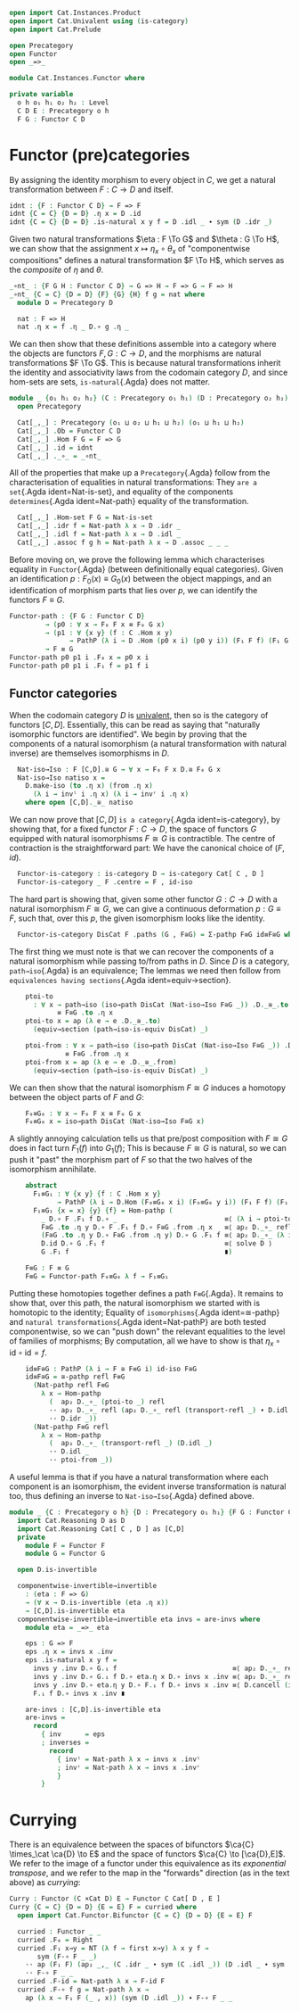 ```agda
open import Cat.Instances.Product
open import Cat.Univalent using (is-category)
open import Cat.Prelude

open Precategory
open Functor
open _=>_

module Cat.Instances.Functor where

private variable
  o h o₁ h₁ o₂ h₂ : Level
  C D E : Precategory o h
  F G : Functor C D
```

# Functor (pre)categories

By assigning the identity morphism to every object in $C$, we get a
natural transformation between $F : C \to D$ and itself.

```agda
idnt : {F : Functor C D} → F => F
idnt {C = C} {D = D} .η x = D .id
idnt {C = C} {D = D} .is-natural x y f = D .idl _ ∙ sym (D .idr _)
```

Given two natural transformations $\eta : F \To G$ and $\theta :
G \To H$, we can show that the assignment $x \mapsto \eta_x
\circ \theta_x$ of "componentwise compositions" defines a natural
transformation $F \To H$, which serves as the _composite_ of
$\eta$ and $\theta$.

```agda
_∘nt_ : {F G H : Functor C D} → G => H → F => G → F => H
_∘nt_ {C = C} {D = D} {F} {G} {H} f g = nat where
  module D = Precategory D

  nat : F => H
  nat .η x = f .η _ D.∘ g .η _
```

<!--
```agda
  nat .is-natural x y h =
    (f .η y D.∘ g .η y) D.∘ F.₁ h    ≡⟨ sym (D.assoc _ _ _) ⟩
    f .η y D.∘ (g .η y D.∘ F.₁ h)    ≡⟨ ap (D._∘_ (f .η y)) (g .is-natural _ _ _) ⟩
    f .η y D.∘ (G.₁ h D.∘ g .η x)    ≡⟨ D.assoc _ _ _ ⟩
    (f .η y D.∘ G.₁ h) D.∘ (g .η x)  ≡⟨ ap (λ e → e D.∘ (g .η x)) (f .is-natural _ _ _) ⟩
    (H.₁ h D.∘ f .η x) D.∘ (g .η x)  ≡⟨ sym (D.assoc _ _ _) ⟩
    H.₁ h D.∘  f .η _ D.∘ g .η  _    ∎
    where 
      module C = Precategory C
      module F = Functor F
      module G = Functor G
      module H = Functor H
```
-->

We can then show that these definitions assemble into a category where
the objects are functors $F, G : C \to D$, and the morphisms are natural
transformations $F \To G$. This is because natural
transformations inherit the identity and associativity laws from the
codomain category $D$, and since hom-sets are sets, `is-natural`{.Agda}
does not matter.

```agda
module _ {o₁ h₁ o₂ h₂} (C : Precategory o₁ h₁) (D : Precategory o₂ h₂) where
  open Precategory

  Cat[_,_] : Precategory (o₁ ⊔ o₂ ⊔ h₁ ⊔ h₂) (o₁ ⊔ h₁ ⊔ h₂)
  Cat[_,_] .Ob = Functor C D
  Cat[_,_] .Hom F G = F => G
  Cat[_,_] .id = idnt
  Cat[_,_] ._∘_ = _∘nt_
```

All of the properties that make up a `Precategory`{.Agda} follow from
the characterisation of equalities in natural transformations: They `are
a set`{.Agda ident=Nat-is-set}, and equality of the components
`determines`{.Agda ident=Nat-path} equality of the transformation.

```agda
  Cat[_,_] .Hom-set F G = Nat-is-set
  Cat[_,_] .idr f = Nat-path λ x → D .idr _
  Cat[_,_] .idl f = Nat-path λ x → D .idl _
  Cat[_,_] .assoc f g h = Nat-path λ x → D .assoc _ _ _
```

Before moving on, we prove the following lemma which characterises
equality in `Functor`{.Agda} (between definitionally equal categories).
Given an identification $p : F_0(x) \equiv G_0(x)$ between the object
mappings, and an identification of morphism parts that lies over $p$, we
can identify the functors $F \equiv G$.

```agda
Functor-path : {F G : Functor C D}
         → (p0 : ∀ x → F₀ F x ≡ F₀ G x)
         → (p1 : ∀ {x y} (f : C .Hom x y) 
               → PathP (λ i → D .Hom (p0 x i) (p0 y i)) (F₁ F f) (F₁ G f))
         → F ≡ G
Functor-path p0 p1 i .F₀ x = p0 x i
Functor-path p0 p1 i .F₁ f = p1 f i
```

<!--
```agda
Functor-path {C = C} {D = D} {F = F} {G = G} p0 p1 i .F-id = 
  is-prop→pathp (λ j → D .Hom-set _ _ (p1 (C .id) j) (D .id)) 
    (F-id F) (F-id G) i
Functor-path {C = C} {D = D} {F = F} {G = G} p0 p1 i .F-∘ f g = 
  is-prop→pathp (λ i → D .Hom-set _ _ (p1 (C ._∘_ f g) i) (D ._∘_ (p1 f i) (p1 g i)))
    (F-∘ F f g) (F-∘ G f g) i
```
-->

## Functor categories

When the codomain category $D$ is [univalent], then so is the category
of functors $[C,D]$. Essentially, this can be read as saying that
"naturally isomorphic functors are identified". We begin by proving that
the components of a natural isomorphism (a natural transformation with
natural inverse) are themselves isomorphisms in $D$.

[univalent]: Cat.Univalent.html

<!--
```agda
module _ {C : Precategory o h} {D : Precategory o₁ h₁} where
  import Cat.Morphism D as D
  import Cat.Morphism Cat[ C , D ] as [C,D]
```
-->

```agda
  Nat-iso→Iso : F [C,D].≅ G → ∀ x → F₀ F x D.≅ F₀ G x
  Nat-iso→Iso natiso x =
    D.make-iso (to .η x) (from .η x) 
      (λ i → invˡ i .η x) (λ i → invʳ i .η x)
    where open [C,D]._≅_ natiso
```

We can now prove that $[C,D]$ `is a category`{.Agda ident=is-category},
by showing that, for a fixed functor $F : C \to D$, the space of
functors $G$ equipped with natural isomorphisms $F \cong G$ is
contractible. The centre of contraction is the straightforward part: We
have the canonical choice of $(F, id)$.

<!--
```agda
module _ {C : Precategory o₁ h₁} {D : Precategory o₂ h₂} where
  import Cat.Reasoning Cat[ C , D ] as [C,D]
  import Cat.Reasoning D as D
  open [C,D]
  open Cat.Univalent D hiding (is-category)
```
-->

```agda
  Functor-is-category : is-category D → is-category Cat[ C , D ]
  Functor-is-category _ F .centre = F , id-iso
```

The hard part is showing that, given some other functor $G : C \to D$
with a natural isomorphism $F \cong G$, we can give a continuous
deformation $p : G \equiv F$, such that, over this $p$, the given
isomorphism looks like the identity. 

```agda
  Functor-is-category DisCat F .paths (G , F≅G) = Σ-pathp F≡G id≡F≅G where
```

The first thing we must note is that we can recover the components of a
natural isomorphism while passing to/from paths in $D$. Since $D$ is a
category, `path→iso`{.Agda} is an equivalence; The lemmas we need then
follow from `equivalences having sections`{.Agda ident=equiv→section}.

```agda
    ptoi-to 
      : ∀ x → path→iso (iso→path DisCat (Nat-iso→Iso F≅G _)) .D._≅_.to 
            ≡ F≅G .to .η x
    ptoi-to x = ap (λ e → e .D._≅_.to) 
      (equiv→section (path→iso-is-equiv DisCat) _)

    ptoi-from : ∀ x → path→iso (iso→path DisCat (Nat-iso→Iso F≅G _)) .D._≅_.from  
              ≡ F≅G .from .η x
    ptoi-from x = ap (λ e → e .D._≅_.from) 
      (equiv→section (path→iso-is-equiv DisCat) _)
```

We can then show that the natural isomorphism $F \cong G$ induces a
homotopy between the object parts of $F$ and $G$:

```agda
    F₀≡G₀ : ∀ x → F₀ F x ≡ F₀ G x
    F₀≡G₀ x = iso→path DisCat (Nat-iso→Iso F≅G x) 
```

A slightly annoying calculation tells us that pre/post composition with
$F \cong G$ does in fact turn $F_1(f)$ into $G_1(f)$; This is because $F
\cong G$ is natural, so we can push it "past" the morphism part of $F$
so that the two halves of the isomorphism annihilate.

```agda
    abstract
      F₁≡G₁ : ∀ {x y} {f : C .Hom x y} 
            → PathP (λ i → D.Hom (F₀≡G₀ x i) (F₀≡G₀ y i)) (F₁ F f) (F₁ G f)
      F₁≡G₁ {x = x} {y} {f} = Hom-pathp (
        _ D.∘ F .F₁ f D.∘ _                           ≡⟨ (λ i → ptoi-to _ i D.∘ F .F₁ f D.∘ ptoi-from _ i) ⟩
        F≅G .to .η y D.∘ F .F₁ f D.∘ F≅G .from .η x   ≡⟨ ap₂ D._∘_ refl (sym (F≅G .from .is-natural _ _ _)) ∙ D.assoc _ _ _ ⟩
        (F≅G .to .η y D.∘ F≅G .from .η y) D.∘ G .F₁ f ≡⟨ ap₂ D._∘_ (λ i → F≅G .invˡ i .η y) refl ⟩
        D.id D.∘ G .F₁ f                              ≡⟨ solve D ⟩
        G .F₁ f                                       ∎)

    F≡G : F ≡ G
    F≡G = Functor-path F₀≡G₀ λ f → F₁≡G₁
```

Putting these homotopies together defines a path `F≡G`{.Agda}. It
remains to show that, over this path, the natural isomorphism we started
with is homotopic to the identity; Equality of `isomorphisms`{.Agda
ident=≅-pathp} and `natural transformations`{.Agda ident=Nat-pathP} are
both tested componentwise, so we can "push down" the relevant equalities
to the level of families of morphisms; By computation, all we have to
show is that $\eta{}_x \circ \mathrm{id} \circ \mathrm{id} = f$.

```agda
    id≡F≅G : PathP (λ i → F ≅ F≡G i) id-iso F≅G
    id≡F≅G = ≅-pathp refl F≡G 
      (Nat-pathp refl F≡G
        λ x → Hom-pathp 
          (  ap₂ D._∘_ (ptoi-to _) refl 
          ·· ap₂ D._∘_ refl (ap₂ D._∘_ refl (transport-refl _) ∙ D.idl _) 
          ·· D.idr _)) 
      (Nat-pathp F≡G refl 
        λ x → Hom-pathp 
          (  ap₂ D._∘_ (transport-refl _) (D.idl _) 
          ·· D.idl _ 
          ·· ptoi-from _))
```

A useful lemma is that if you have a natural transformation where each
component is an isomorphism, the evident inverse transformation is
natural too, thus defining an inverse to `Nat-iso→Iso`{.Agda} defined
above.

```agda
module _ {C : Precategory o h} {D : Precategory o₁ h₁} {F G : Functor C D} where
  import Cat.Reasoning D as D
  import Cat.Reasoning Cat[ C , D ] as [C,D]
  private
    module F = Functor F
    module G = Functor G

  open D.is-invertible

  componentwise-invertible→invertible
    : (eta : F => G)
    → (∀ x → D.is-invertible (eta .η x))
    → [C,D].is-invertible eta
  componentwise-invertible→invertible eta invs = are-invs where
    module eta = _=>_ eta

    eps : G => F
    eps .η x = invs x .inv
    eps .is-natural x y f = 
      invs y .inv D.∘ G.₁ f                             ≡⟨ ap₂ D._∘_ refl (sym (D.idr _) ∙ ap (G.₁ f D.∘_) (sym (invs x .invˡ))) ⟩
      invs y .inv D.∘ G.₁ f D.∘ eta.η x D.∘ invs x .inv ≡⟨ ap₂ D._∘_ refl (D.extendl (sym (eta.is-natural _ _ _))) ⟩
      invs y .inv D.∘ eta.η y D.∘ F.₁ f D.∘ invs x .inv ≡⟨ D.cancell (invs y .invʳ) ⟩
      F.₁ f D.∘ invs x .inv ∎

    are-invs : [C,D].is-invertible eta
    are-invs = 
      record 
        { inv      = eps 
        ; inverses = 
          record 
            { invˡ = Nat-path λ x → invs x .invˡ
            ; invʳ = Nat-path λ x → invs x .invʳ
            } 
        }
```

# Currying

There is an equivalence between the spaces of bifunctors 
$\ca{C} \times_\cat \ca{D} \to E$ and the space of functors 
$\ca{C} \to [\ca{D},E]$. We refer to the image of a functor under this
equivalence as its _exponential transpose_, and we refer to the map in
the "forwards" direction (as in the text above) as _currying_:

```agda
Curry : Functor (C ×Cat D) E → Functor C Cat[ D , E ]
Curry {C = C} {D = D} {E = E} F = curried where
  open import Cat.Functor.Bifunctor {C = C} {D = D} {E = E} F

  curried : Functor _ _
  curried .F₀ = Right
  curried .F₁ x→y = NT (λ f → first x→y) λ x y f → 
       sym (F-∘ F _ _) 
    ·· ap (F₁ F) (ap₂ _,_ (C .idr _ ∙ sym (C .idl _)) (D .idl _ ∙ sym (D .idr _))) 
    ·· F-∘ F _ _
  curried .F-id = Nat-path λ x → F-id F
  curried .F-∘ f g = Nat-path λ x → 
    ap (λ x → F₁ F (_ , x)) (sym (D .idl _)) ∙ F-∘ F _ _
```
